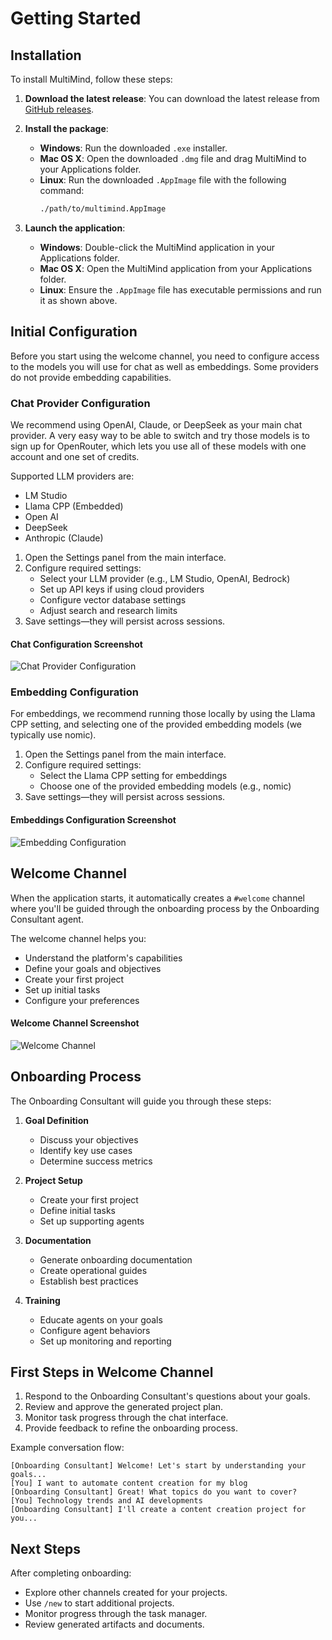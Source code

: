 # Getting Started

## Installation
To install MultiMind, follow these steps:

1. **Download the latest release**: You can download the latest release from [GitHub releases](https://github.com/richardbowman/multimind-agent-platform/releases/).

2. **Install the package**:
   - **Windows**: Run the downloaded `.exe` installer.
   - **Mac OS X**: Open the downloaded `.dmg` file and drag MultiMind to your Applications folder.
   - **Linux**: Run the downloaded `.AppImage` file with the following command:
     ```bash
     ./path/to/multimind.AppImage
     ```

3. **Launch the application**:
   - **Windows**: Double-click the MultiMind application in your Applications folder.
   - **Mac OS X**: Open the MultiMind application from your Applications folder.
   - **Linux**: Ensure the `.AppImage` file has executable permissions and run it as shown above.

## Initial Configuration
Before you start using the welcome channel, you need to configure access to the models you will use for chat as well as embeddings. Some providers do not provide embedding capabilities.

### Chat Provider Configuration
We recommend using OpenAI, Claude, or DeepSeek as your main chat provider. A very easy way to be able to switch and try those models is to sign up for OpenRouter, which lets you use all of these models with one account and one set of credits.

Supported LLM providers are:
- LM Studio
- Llama CPP (Embedded)
- Open AI
- DeepSeek
- Anthropic (Claude)

1. Open the Settings panel from the main interface.
2. Configure required settings:
   - Select your LLM provider (e.g., LM Studio, OpenAI, Bedrock)
   - Set up API keys if using cloud providers
   - Configure vector database settings
   - Adjust search and research limits
3. Save settings—they will persist across sessions.

#### Chat Configuration Screenshot

![Chat Provider Configuration](./02-settings.png)

### Embedding Configuration
For embeddings, we recommend running those locally by using the Llama CPP setting, and selecting one of the provided embedding models (we typically use nomic).

1. Open the Settings panel from the main interface.
2. Configure required settings:
   - Select the Llama CPP setting for embeddings
   - Choose one of the provided embedding models (e.g., nomic)
3. Save settings—they will persist across sessions.

#### Embeddings Configuration Screenshot

![Embedding Configuration](./03-embeddings.png)

## Welcome Channel
When the application starts, it automatically creates a `#welcome` channel where you'll be guided through the onboarding process by the Onboarding Consultant agent.

The welcome channel helps you:
- Understand the platform's capabilities
- Define your goals and objectives
- Create your first project
- Set up initial tasks
- Configure your preferences

#### Welcome Channel Screenshot

![Welcome Channel](./01-welcome.png)

## Onboarding Process
The Onboarding Consultant will guide you through these steps:

1. **Goal Definition**
   - Discuss your objectives
   - Identify key use cases
   - Determine success metrics

2. **Project Setup**
   - Create your first project
   - Define initial tasks
   - Set up supporting agents

3. **Documentation**
   - Generate onboarding documentation
   - Create operational guides
   - Establish best practices

4. **Training**
   - Educate agents on your goals
   - Configure agent behaviors
   - Set up monitoring and reporting

## First Steps in Welcome Channel
1. Respond to the Onboarding Consultant's questions about your goals.
2. Review and approve the generated project plan.
3. Monitor task progress through the chat interface.
4. Provide feedback to refine the onboarding process.

Example conversation flow:
```
[Onboarding Consultant] Welcome! Let's start by understanding your goals...
[You] I want to automate content creation for my blog
[Onboarding Consultant] Great! What topics do you want to cover?
[You] Technology trends and AI developments
[Onboarding Consultant] I'll create a content creation project for you...
```

## Next Steps
After completing onboarding:
- Explore other channels created for your projects.
- Use `/new` to start additional projects.
- Monitor progress through the task manager.
- Review generated artifacts and documents.
